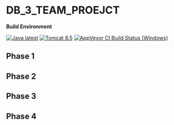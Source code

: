 # DB_3_TEAM_PROEJCT
**Build Environment**

[![Java latest](https://img.shields.io/badge/java-latest-informational)](http://java.oracle.com)
[![Tomcat 8.5](https://img.shields.io/badge/Tomcat-8.5-informational)](https://tomcat.apache.org/download-80.cgi)
[![AppVeyor CI Build Status (Windows)](https://img.shields.io/appveyor/build/parrt/antlr4?label=Windows)](https://ci.appveyor.com/project/parrt/antlr4) 

## Phase 1


## Phase 2


## Phase 3


## Phase 4
